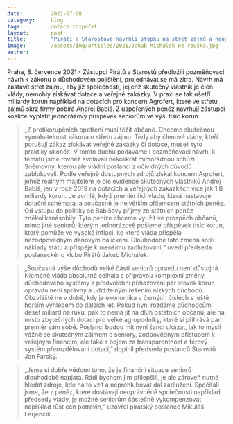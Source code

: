 ```yaml
---
date:         2021-07-08
category:     blog
tags:         dotace rozpočet
layout:       post
title:        "Piráti a Starostové navrhli stopku na střet zájmů a neoprávněné dotace Agrofertu. Z ušetřených peněz pošlou každému seniorovi tisíc korun"
image:        /assets/img/articles/2021/Jakub Michalek ne rouška.jpg
author:       
---
```


Praha, 8. července 2021  - Zástupci Pirátů a Starostů předložili pozměňovací návrh k zákonu o důchodovém pojištění, projednávat se má zítra. Návrh má zastavit střet zájmu, aby již společnosti, jejichž skutečný vlastník je člen vlády, nemohly získávat dotace a veřejné zakázky. V praxi se tak ušetří miliardy korun například na dotacích pro koncern Agrofert, které ve střetu zájmů skrz firmy pobírá Andrej Babiš. Z uspořených peněz navrhují zástupci koalice vyplatit jednorázový příspěvek seniorům ve výši tisíc korun.


> „Z protikorupčních opatření musí těžit občané. Chceme skutečnou vymahatelnost zákona o střetu zájmu. Tedy aby členové vlády, kteří porušují zákaz získávat veřejné zakázky či dotace, museli tyto praktiky ukončit. V tomto duchu podáváme i pozměňovací návrh, k tématu jsme rovněž svolávali několikrát mimořádnou schůzi Sněmovny, kterou ale vládní poslanci z očividných důvodů zablokovali. Podle veřejně dostupných zdrojů získal koncern Agrofert, jehož reálným majitelem je dle evidence skutečných vlastníků Andrej Babiš, jen v roce 2019 na dotacích a veřejných zakázkách více jak 1,8 miliardy korun. Je zvrhlé, když premiér řídí vládu, která nastavuje dotační schémata, a současně je největším příjemcem státních peněz. Od vstupu do politiky se Babišovy příjmy ze státních peněz zněkolikanásobily. Tyto peníze chceme využít ve prospěch občanů, mimo jiné seniorů, kterým jednorázově pošleme příspěvek tisíc korun, který pomůže ve vysoké inflaci, ke které vláda přispěla nezodpovědným daňovým balíčkem. Dlouhodobě tato změna sníží náklady státu a přispěje k menšímu zadlužování,“ uvedl předseda poslaneckého klubu Pirátů Jakub Michálek.


> „Současná výše důchodů velké části seniorů opravdu není důstojná. Nicméně vláda absolutně selhala s přípravou komplexní změny důchodového systémy a předvolební přihazování pár stovek korun opravdu není správný a udržitelným řešením nízkých důchodů. Obzvláště ne v době, kdy je ekonomika v černých číslech s ještě horším výhledem do dalších let. Pokud nyní rozdáme důchodcům deset miliard na ruku, pak to nemá jít na dluh ostatních občanů, ale na místo zbytečných dotací pro velké agropodniky, které si přihrává pan premiér sám sobě. Poslanci budou mít nyní šanci ukázat, jak to myslí vážně se skutečným zájmem o seniory, zodpovědným přístupem k veřejným financím, ale také s bojem za transparentnost a férový systém přerozdělování dotací,” doplnil předseda poslanců Starostů Jan Farský.


> „Jsme si dobře vědomi toho, že je finanční situace seniorů dlouhodobě napjatá. Rádi bychom jim přilepšili, je ale zároveň nutné hledat zdroje, kde na to vzít a neprohlubovat dál zadlužení. Spočítali jsme, že z peněz, které dostávají neoprávněně společnosti například předsedy vlády, je možné seniorům částečně vykompenzovat například růst cen potravin,“ uzavřel pirátský poslanec Mikuláš Ferjenčík.
